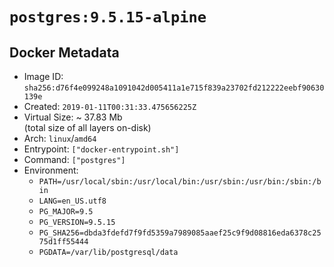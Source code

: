 # `postgres:9.5.15-alpine`

## Docker Metadata

- Image ID: `sha256:d76f4e099248a1091042d005411a1e715f839a23702fd212222eebf90630139e`
- Created: `2019-01-11T00:31:33.475656225Z`
- Virtual Size: ~ 37.83 Mb  
  (total size of all layers on-disk)
- Arch: `linux`/`amd64`
- Entrypoint: `["docker-entrypoint.sh"]`
- Command: `["postgres"]`
- Environment:
  - `PATH=/usr/local/sbin:/usr/local/bin:/usr/sbin:/usr/bin:/sbin:/bin`
  - `LANG=en_US.utf8`
  - `PG_MAJOR=9.5`
  - `PG_VERSION=9.5.15`
  - `PG_SHA256=dbda3fdefd7f9fd5359a7989085aaef25c9f9d08816eda6378c2575d1ff55444`
  - `PGDATA=/var/lib/postgresql/data`
